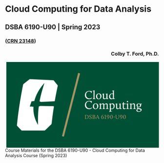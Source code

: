 # Cloud Computing for Data Analysis
## DSBA 6190-U90 | Spring 2023
### ([CRN 23148](https://selfservice.uncc.edu/pls/BANPROD/bwlkfcwl.P_FacClaList?crn=23148))
<h3 align="right">Colby T. Ford, Ph.D.</h3>


<img align="right" src="https://github.com/colbyford/DSBA6190-CloudComputing/blob/master/img/canvas_header.png?raw=true" width="500">
Course Materials for the DSBA 6190-U90 - Cloud Computing for Data Analysis Course (Spring 2023)

